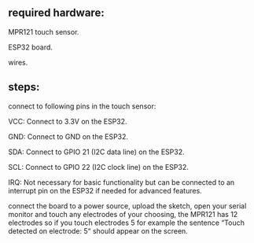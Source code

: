 ## required hardware:
MPR121 touch sensor.

ESP32 board.

wires.




## steps:
connect to following pins in the touch sensor:

VCC: Connect to 3.3V on the ESP32.

GND: Connect to GND on the ESP32.

SDA: Connect to GPIO 21 (I2C data line) on the ESP32.

SCL: Connect to GPIO 22 (I2C clock line) on the ESP32.

IRQ: Not necessary for basic functionality but can be connected to an interrupt pin on the ESP32 if needed for advanced features.



connect the board to a power source, upload the sketch, open your serial monitor and touch any electrodes of your choosing, the MPR121 has 12 electrodes so if you touch electrodes 5 for example the sentence “Touch detected on electrode: 5“ should appear on the screen.
